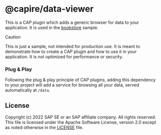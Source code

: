 # @capire/data-viewer

This is a CAP plugin which adds a generic browser for data to your application.
It is used in the [bookstore](../bookstore) sample.

> [!CAUTION]
>
> This is just a sample, not intended for production use. It is meant to demonstrate how to create a CAP plugin and how to use it in your application. It is not optimized for performance or security.


### Plug & Play

Following the plug & play principle of CAP plugins, adding this dependency to your project will add a service for browsing all your data, served automatically at `/data`.


## License

Copyright (c) 2022 SAP SE or an SAP affiliate company. All rights reserved. This file is licensed under the Apache Software License, version 2.0 except as noted otherwise in the [LICENSE](LICENSE) file.
